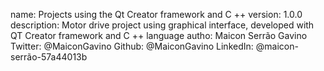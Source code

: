 name: Projects using the Qt Creator framework and C ++
version: 1.0.0
description: Motor drive project using graphical interface, developed with QT Creator framework and C ++ language
autho: Maicon Serrão Gavino
Twitter: @MaiconGavino
Github: @MaiconGavino
LinkedIn: @maicon-serrão-57a44013b
